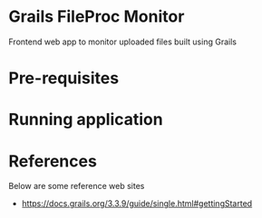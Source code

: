 # Grails FileProc Monitor
Frontend web app to monitor uploaded files built using Grails

# Pre-requisites

# Running application

# References
Below are some reference web sites
* https://docs.grails.org/3.3.9/guide/single.html#gettingStarted
